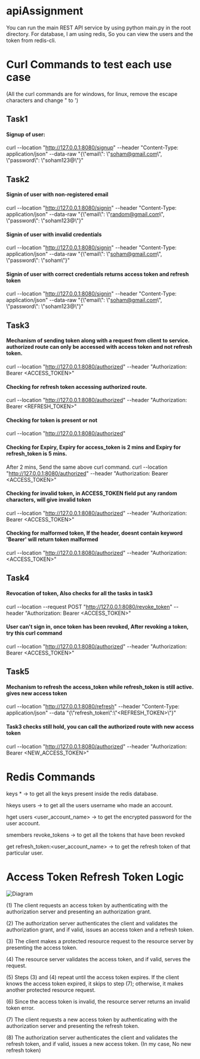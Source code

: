# apiAssignment
You can run the main REST API service by using python main.py in the root directory.
For database, I am using redis, So you can view the users and the token from redis-cli.

# Curl Commands to test each use case
(All the curl commands are for windows, for linux, remove the escape characters and change " to ')
## Task1 
#### Signup of user:
curl --location "http://127.0.0.1:8080/signup" --header "Content-Type: application/json" --data-raw "{\\"email\\": \\"soham@gmail.com\\", \\"password\\": \\"soham123@\\"}"

## Task2 
#### Signin of user with non-registered email
curl --location "http://127.0.0.1:8080/signin" --header "Content-Type: application/json" --data-raw "{\\"email\\": \\"random@gmail.com\\", \\"password\\": \\"soham123@\\"}"

#### Signin of user with invalid credentials
curl --location "http://127.0.0.1:8080/signin" --header "Content-Type: application/json" --data-raw "{\\"email\\": \\"soham@gmail.com\\", \\"password\\": \\"soham\\"}"

#### Signin of user with correct credentials returns access token and refresh token
curl --location "http://127.0.0.1:8080/signin" --header "Content-Type: application/json" --data-raw "{\\"email\\": \\"soham@gmail.com\\", \\"password\\": \\"soham123@\\"}"

## Task3
#### Mechanism of sending token along with a request from client to service. authorized route can only be accessed with access token and not refresh token. 
curl --location "http://127.0.0.1:8080/authorized" --header "Authorization: Bearer <ACCESS_TOKEN>"

#### Checking for refresh token accessing authorized route.
curl --location "http://127.0.0.1:8080/authorized" --header "Authorization: Bearer <REFRESH_TOKEN>"

#### Checking for token is present or not
curl --location "http://127.0.0.1:8080/authorized"

#### Checking for Expiry, Expiry for access_token is 2 mins and Expiry for refresh_token is 5 mins.
After 2 mins, Send the same above curl command. 
curl --location "http://127.0.0.1:8080/authorized" --header "Authorization: Bearer <ACCESS_TOKEN>"

#### Checking for invalid token, in ACCESS_TOKEN field put any random characters, will give invalid token
curl --location "http://127.0.0.1:8080/authorized" --header "Authorization: Bearer <ACCESS_TOKEN>"

#### Checking for malformed token, If the header, doesnt contain keyword 'Bearer' will return token malformed
curl --location "http://127.0.0.1:8080/authorized" --header "Authorization: <ACCESS_TOKEN>"

## Task4
#### Revocation of token, Also checks for all the tasks in task3
curl --location --request POST "http://127.0.0.1:8080/revoke_token" --header "Authorization: Bearer <ACCESS_TOKEN>"

#### User can't sign in, once token has been revoked, After revoking a token, try this curl command
curl --location "http://127.0.0.1:8080/authorized" --header "Authorization: Bearer <ACCESS_TOKEN>"

## Task5
#### Mechanism to refresh the access_token while refresh_token is still active. gives new access token
curl --location "http://127.0.0.1:8080/refresh" --header "Content-Type: application/json" --data "{\\"refresh_token\\":\\"<REFRESH_TOKEN>\\"}"

#### Task3 checks still hold,  you can call the authorized route with new access token
curl --location "http://127.0.0.1:8080/authorized" --header "Authorization: Bearer <NEW_ACCESS_TOKEN>"


# Redis Commands
keys * -> to get all the keys present inside the redis database.

hkeys users -> to get all the users username who made an account.

hget users <user_account_name> -> to get the encrypted password for the user account.

smembers revoke_tokens -> to get all the tokens that have been revoked

get refresh_token:<user_account_name> -> to get the refresh token of that particular user.



# Access Token Refresh Token Logic
![Diagram](https://github.com/user-attachments/assets/d4fd51b1-21b9-404e-9236-ea4da07c776f)

(1)  The client requests an access token by authenticating with the authorization server and presenting an authorization grant.

(2)  The authorization server authenticates the client and validates the authorization grant, and if valid, issues an access token and a refresh token.
  
(3)  The client makes a protected resource request to the resource server by presenting the access token.
  
(4)  The resource server validates the access token, and if valid, serves the request.
  
(5)  Steps (3) and (4) repeat until the access token expires.  If the client knows the access token expired, it skips to step (7); otherwise, it makes another protected resource request.
  
(6)  Since the access token is invalid, the resource server returns an invalid token error.
  
(7)  The client requests a new access token by authenticating with the authorization server and presenting the refresh token.
  
(8)  The authorization server authenticates the client and validates the refresh token, and if valid, issues a new access token. (In my case, No new refresh token)
